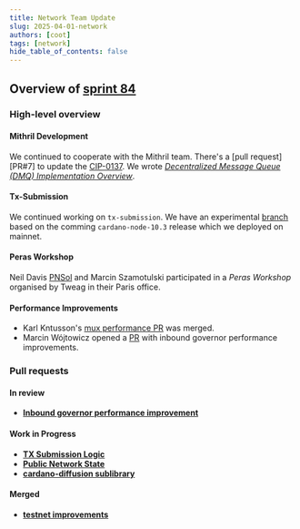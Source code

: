 ```yaml
---
title: Network Team Update
slug: 2025-04-01-network
authors: [coot]
tags: [network]
hide_table_of_contents: false
---
```


## Overview of [sprint 84][sprint-84]

### High-level overview

#### Mithril Development

We continued to cooperate with the Mithril team.  There's a [pull
request][PR#7] to update the [CIP-0137].  We wrote [_Decentralized Message
Queue (DMQ) Implementation Overview_][mithril-impl].

#### Tx-Submission

We continued working on `tx-submission`.  We have an experimental
[branch][tx-submission-branch] based on the comming `cardano-node-10.3` release
which we deployed on mainnet.

#### Peras Workshop

Neil Davis [PNSol] and Marcin Szamotulski participated in a _Peras Workshop_
organised by Tweag in their Paris office.

#### Performance Improvements

* Karl Kntusson's [mux performance PR][ouroboros-network#5093] was merged. 
* Marcin Wójtowicz opened a [PR][ouroboros-network#5104] with inbound governor
  performance improvements.


### Pull requests
#### In review

* [**Inbound governor performance improvement**][ouroboros-network#5104]

#### Work in Progress

* [**TX Submission Logic**][ouroboros-network#4887]
* [**Public Network State**][ouroboros-network#5046]
* [**cardano-diffusion sublibrary**][ouroboros-network#5082]

#### Merged

* [**testnet improvements**][ouroboros-network#5102]


[sprint-84]: https://github.com/orgs/IntersectMBO/projects/5/views/1?filterQuery=sprint%3A%22Sprint+84%22

[CIP-0137]: https://github.com/cardano-foundation/CIPs/blob/master/CIP-0137/README.md
[PR#07]: https://github.com/cardano-scaling/CIPs/pull/7
[PNSol]: https://www.pnsol.com/
[CF]: https://cardanofoundation.org/

[tx-submission-branch]: https://github.com/IntersectMBO/cardano-node/tree/coot/tx-submission-10.3
[mithril-impl]: https://github.com/IntersectMBO/ouroboros-network/wiki/Decentralized-Message-Queue-(DMQ)-Implementation-Overview

[ouroboros-network#4887]: https://github.com/IntersectMBO/ouroboros-network/pull/4887
[ouroboros-network#5046]: https://github.com/IntersectMBO/ouroboros-network/pull/5046
[ouroboros-network#5065]: https://github.com/IntersectMBO/ouroboros-network/issues/5065
[ouroboros-network#5082]: https://github.com/IntersectMBO/ouroboros-network/pull/5082
[ouroboros-network#5093]: https://github.com/IntersectMBO/ouroboros-network/pull/5093
[ouroboros-network#5102]: https://github.com/IntersectMBO/ouroboros-network/pull/5102
[ouroboros-network#5104]: https://github.com/IntersectMBO/ouroboros-network/pull/5104

